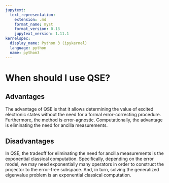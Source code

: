 ```yaml
---
jupytext:
  text_representation:
    extension: .md
    format_name: myst
    format_version: 0.13
    jupytext_version: 1.11.1
kernelspec:
  display_name: Python 3 (ipykernel)
  language: python
  name: python3
---
```



# When should I use QSE?

## Advantages 

The advantage of QSE is that it allows determining the value of excited electronic states without the need for a formal error-correcting procedure. Furthermore, the method is error-agnostic. Computationally, the advantage is eliminating the need for ancilla measurements.  

## Disadvantages

In QSE, the tradeoff for eliminating the need for ancilla measurements is the exponential classical computation. Specifically, depending on the error model, we may need exponentially many operators in order to construct the projector to the error-free subspace. And, in turn, solving the generalized eigenvalue problem is an exponential classical computation. 
